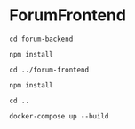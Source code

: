 # ForumFrontend

`cd forum-backend`

`npm install`

`cd ../forum-frontend`

`npm install`

`cd ..`

`docker-compose up --build`


